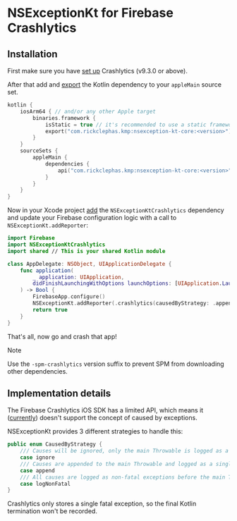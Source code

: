 # NSExceptionKt for Firebase Crashlytics

## Installation

First make sure you have [set up](https://firebase.google.com/docs/crashlytics/get-started?platform=ios) Crashlytics (v9.3.0 or above).  

After that add and [export](https://kotlinlang.org/docs/multiplatform-build-native-binaries.html#export-dependencies-to-binaries) 
the Kotlin dependency to your `appleMain` source set.

```kotlin
kotlin {
    iosArm64 { // and/or any other Apple target 
        binaries.framework {
            isStatic = true // it's recommended to use a static framework
            export("com.rickclephas.kmp:nsexception-kt-core:<version>")
        }
    }
    sourceSets {
        appleMain {
            dependencies {
                api("com.rickclephas.kmp:nsexception-kt-core:<version>")
            }
        }
    }
}
```

Now in your Xcode project [add](https://developer.apple.com/documentation/xcode/adding-package-dependencies-to-your-app)
the `NSExceptionKtCrashlytics` dependency and update your Firebase configuration logic with a call to `NSExceptionKt.addReporter`:

```swift
import Firebase
import NSExceptionKtCrashlytics
import shared // This is your shared Kotlin module

class AppDelegate: NSObject, UIApplicationDelegate {
    func application(
        _ application: UIApplication,
        didFinishLaunchingWithOptions launchOptions: [UIApplication.LaunchOptionsKey : Any]? = nil
    ) -> Bool {
        FirebaseApp.configure()
        NSExceptionKt.addReporter(.crashlytics(causedByStrategy: .append))
        return true
    }
}
```

That's all, now go and crash that app!

> [!NOTE]
> Use the `-spm-crashlytics` version suffix to prevent SPM from downloading other dependencies.

## Implementation details

The Firebase Crashlytics iOS SDK has a limited API, which means it ([currently](https://github.com/firebase/firebase-ios-sdk/issues/10030))
doesn't support the concept of caused by exceptions.

NSExceptionKt provides 3 different strategies to handle this:
```swift
public enum CausedByStrategy {
    /// Causes will be ignored, only the main Throwable is logged as a fatal exception.
    case ignore
    /// Causes are appended to the main Throwable and logged as a single fatal exception.
    case append
    /// All causes are logged as non-fatal exceptions before the main Throwable is logged as a fatal exception.
    case logNonFatal
}
```

Crashlytics only stores a single fatal exception, so the final Kotlin termination won't be recorded.
